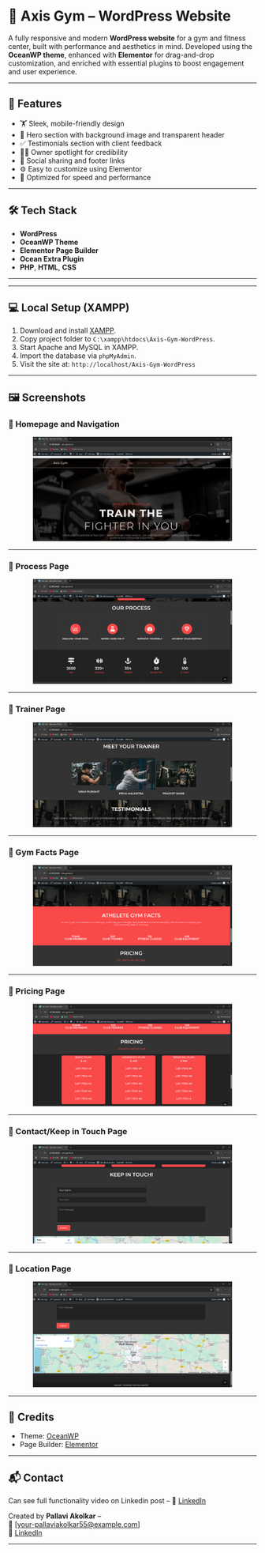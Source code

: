 # 💪 Axis Gym – WordPress Website

A fully responsive and modern **WordPress website** for a gym and fitness center, built with performance and aesthetics in mind. Developed using the **OceanWP theme**, enhanced with **Elementor** for drag-and-drop customization, and enriched with essential plugins to boost engagement and user experience.

---

## 📌 Features

- 🏋️ Sleek, mobile-friendly design
- 📸 Hero section with background image and transparent header
- ✅ Testimonials section with client feedback
- 🧑‍💼 Owner spotlight for credibility
- 🔗 Social sharing and footer links
- ⚙️ Easy to customize using Elementor
- 🚀 Optimized for speed and performance

---

## 🛠️ Tech Stack

- **WordPress**
- **OceanWP Theme**
- **Elementor Page Builder**
- **Ocean Extra Plugin**
- **PHP**, **HTML**, **CSS**

---


---

## 💻 Local Setup (XAMPP)

1. Download and install [XAMPP](https://www.apachefriends.org/).
2. Copy project folder to `C:\xampp\htdocs\Axis-Gym-WordPress`.
3. Start Apache and MySQL in XAMPP.
4. Import the database via `phpMyAdmin`.
5. Visit the site at: `http://localhost/Axis-Gym-WordPress`

---

## 🖼️ Screenshots

### 📌 Homepage and Navigation

<p align="center">
  <img src="Outputs Screenshorts/ss1.png" alt="Homepage" width="80%" />
</p>

---
### 📌 Process Page
<p align="center">
  <img src="Outputs Screenshorts/ss2.png" alt="Homepage" width="80%" />
</p>

---
### 📌 Trainer Page
<p align="center">
  <img src="Outputs Screenshorts/ss3.png" alt="Homepage" width="80%" />
</p>

---
### 📌 Gym Facts Page
<p align="center">
  <img src="Outputs Screenshorts/ss4.png" alt="Homepage" width="80%" />
</p>

---

### 📌 Pricing Page
<p align="center">
  <img src="Outputs Screenshorts/ss5.png" alt="Homepage" width="80%" />
</p>

---
### 📌 Contact/Keep in Touch Page
<p align="center">
  <img src="Outputs Screenshorts/ss6.png" alt="Homepage" width="80%" />
</p>

---
### 📌 Location Page
<p align="center">
  <img src="Outputs Screenshorts/ss7.png" alt="Homepage" width="80%" />
</p>

---





## 📢 Credits

- Theme: [OceanWP](https://oceanwp.org/)
- Page Builder: [Elementor](https://elementor.com/)

---

## 📬 Contact

Can see full functionality video on Linkedin post – 
🔗 [LinkedIn](https://www.linkedin.com/feed/update/urn:li:activity:7353105741735440384/)

Created by **Pallavi Akolkar** –  
📧 [your-pallaviakolkar55@example.com]  
🔗 [LinkedIn](https://www.linkedin.com/in/pallavi-akolkar/)


---
